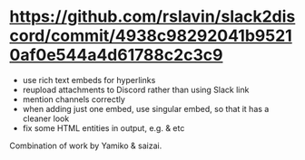 # https://github.com/rslavin/slack2discord/commit/4938c98292041b95210af0e544a4d61788c2c3c9
* use rich text embeds for hyperlinks
* reupload attachments to Discord rather than using Slack link
* mention channels correctly
* when adding just one embed, use singular embed, so that it has a cleaner look
* fix some HTML entities in output, e.g. &amp; etc

Combination of work by Yamiko & saizai.